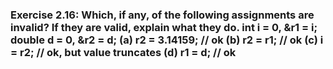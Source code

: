 ### Exercise 2.16: Which, if any, of the following assignments are invalid? If they are valid, explain what they do.    int i = 0, &r1 = i;     double d = 0, &r2 = d;    (a) r2 = 3.14159;   //  ok      (b) r2 = r1;        //  ok    (c) i = r2;         //  ok, but value truncates     (d) r1 = d;         //  ok 